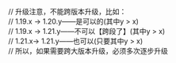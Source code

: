 // 升级注意，不能跨版本升级，比如：  
// 1.19.x → 1.20.y——是可以的(其中y > x)  
// 1.19.x → 1.21.y——不可以【跨段了】(其中y > x)  
// 1.21.x→ 1.21.y——也可以(只要其中y > x)   
// 所以，如果需要跨大版本升级，必须多次逐步升级  
